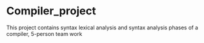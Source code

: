 # Compiler_project
This project contains syntax lexical analysis and syntax analysis phases of a compiler, 5-person team work
